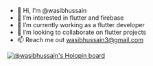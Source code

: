 - 👋 Hi, I’m @wasibhussain
- 👀 I’m interested in flutter and firebase
- 🌱 I’m currently working as a flutter developer
- 💞️ I’m looking to collaborate on flutter projects
- 📫 Reach me out wasibhussain3@gmail.com

<!---
wasibhussain/wasibhussain is a ✨ special ✨ repository because its `README.md` (this file) appears on your GitHub profile.
You can click the Preview link to take a look at your changes.
--->


[![@wasibhussain's Holopin board](https://holopin.me/wasibhussain)](https://holopin.io/@wasibhussain)
